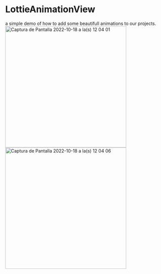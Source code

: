 # LottieAnimationView
a simple demo of how to add some beautifull animations to our projects.
<img width="382" alt="Captura de Pantalla 2022-10-18 a la(s) 12 04 01" src="https://user-images.githubusercontent.com/49013250/196497666-1dcc8931-5841-4704-8dd7-9be9b3c47714.png">
<img width="382" alt="Captura de Pantalla 2022-10-18 a la(s) 12 04 06" src="https://user-images.githubusercontent.com/49013250/196497692-52c5cd92-decd-4e29-a323-204e548d6e8b.png">
